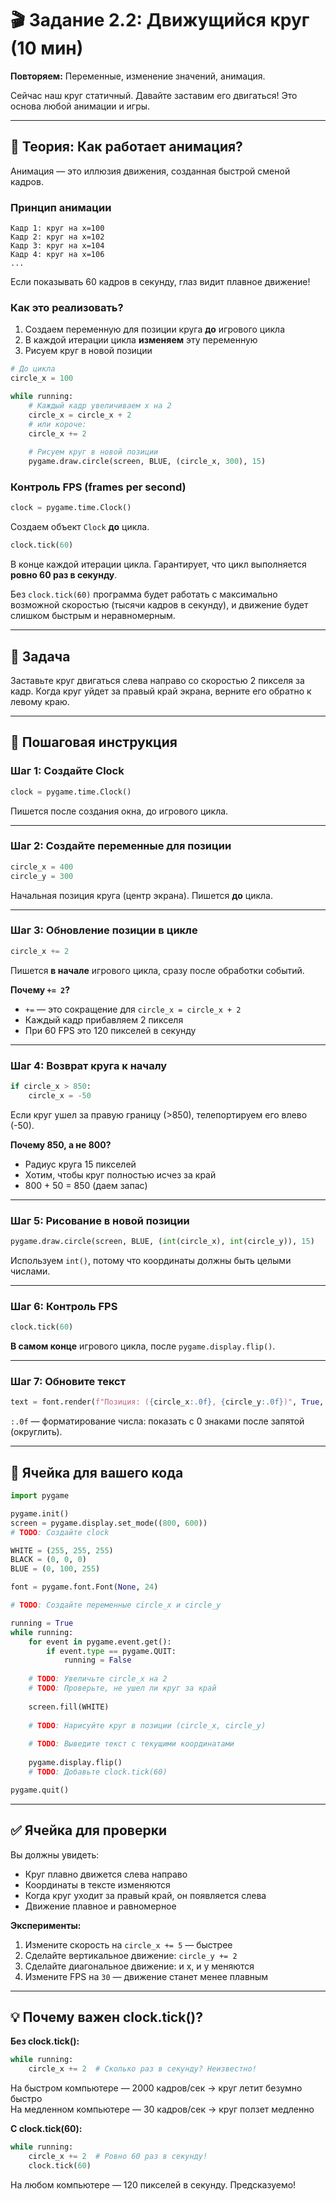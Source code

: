 # 🎬 Задание 2.2: Движущийся круг (10 мин)

**Повторяем:** Переменные, изменение значений, анимация.

Сейчас наш круг статичный. Давайте заставим его двигаться! Это основа любой анимации и игры.

---

## 🧠 Теория: Как работает анимация?

Анимация — это иллюзия движения, созданная быстрой сменой кадров.

### Принцип анимации
```
Кадр 1: круг на x=100
Кадр 2: круг на x=102
Кадр 3: круг на x=104
Кадр 4: круг на x=106
...
```

Если показывать 60 кадров в секунду, глаз видит плавное движение!

### Как это реализовать?

1. Создаем переменную для позиции круга **до** игрового цикла
2. В каждой итерации цикла **изменяем** эту переменную
3. Рисуем круг в новой позиции

```python
# До цикла
circle_x = 100

while running:
    # Каждый кадр увеличиваем x на 2
    circle_x = circle_x + 2
    # или короче:
    circle_x += 2
    
    # Рисуем круг в новой позиции
    pygame.draw.circle(screen, BLUE, (circle_x, 300), 15)
```

### Контроль FPS (frames per second)

```python
clock = pygame.time.Clock()
```
Создаем объект `Clock` **до** цикла.

```python
clock.tick(60)
```
В конце каждой итерации цикла. Гарантирует, что цикл выполняется **ровно 60 раз в секунду**.

Без `clock.tick(60)` программа будет работать с максимально возможной скоростью (тысячи кадров в секунду), и движение будет слишком быстрым и неравномерным.

---

## 📝 Задача

Заставьте круг двигаться слева направо со скоростью 2 пикселя за кадр. Когда круг уйдет за правый край экрана, верните его обратно к левому краю.

---

## 🔧 Пошаговая инструкция

### Шаг 1: Создайте Clock
```python
clock = pygame.time.Clock()
```
Пишется после создания окна, до игрового цикла.

---

### Шаг 2: Создайте переменные для позиции
```python
circle_x = 400
circle_y = 300
```
Начальная позиция круга (центр экрана). Пишется **до** цикла.

---

### Шаг 3: Обновление позиции в цикле
```python
circle_x += 2
```

Пишется **в начале** игрового цикла, сразу после обработки событий.

**Почему `+= 2`?**
- `+=` — это сокращение для `circle_x = circle_x + 2`
- Каждый кадр прибавляем 2 пикселя
- При 60 FPS это 120 пикселей в секунду

---

### Шаг 4: Возврат круга к началу
```python
if circle_x > 850:
    circle_x = -50
```

Если круг ушел за правую границу (>850), телепортируем его влево (-50).

**Почему 850, а не 800?**
- Радиус круга 15 пикселей
- Хотим, чтобы круг полностью исчез за край
- 800 + 50 = 850 (даем запас)

---

### Шаг 5: Рисование в новой позиции
```python
pygame.draw.circle(screen, BLUE, (int(circle_x), int(circle_y)), 15)
```

Используем `int()`, потому что координаты должны быть целыми числами.

---

### Шаг 6: Контроль FPS
```python
clock.tick(60)
```
**В самом конце** игрового цикла, после `pygame.display.flip()`.

---

### Шаг 7: Обновите текст
```python
text = font.render(f"Позиция: ({circle_x:.0f}, {circle_y:.0f})", True, BLACK)
```

`:.0f` — форматирование числа: показать с 0 знаками после запятой (округлить).

---

## 🚀 Ячейка для вашего кода

```python
import pygame

pygame.init()
screen = pygame.display.set_mode((800, 600))
# TODO: Создайте clock

WHITE = (255, 255, 255)
BLACK = (0, 0, 0)
BLUE = (0, 100, 255)

font = pygame.font.Font(None, 24)

# TODO: Создайте переменные circle_x и circle_y

running = True
while running:
    for event in pygame.event.get():
        if event.type == pygame.QUIT:
            running = False
    
    # TODO: Увеличьте circle_x на 2
    # TODO: Проверьте, не ушел ли круг за край
    
    screen.fill(WHITE)
    
    # TODO: Нарисуйте круг в позиции (circle_x, circle_y)
    
    # TODO: Выведите текст с текущими координатами
    
    pygame.display.flip()
    # TODO: Добавьте clock.tick(60)

pygame.quit()
```

---

## ✅ Ячейка для проверки

Вы должны увидеть:
- Круг плавно движется слева направо
- Координаты в тексте изменяются
- Когда круг уходит за правый край, он появляется слева
- Движение плавное и равномерное

**Эксперименты:**
1. Измените скорость на `circle_x += 5` — быстрее
2. Сделайте вертикальное движение: `circle_y += 2`
3. Сделайте диагональное движение: и x, и y меняются
4. Измените FPS на `30` — движение станет менее плавным

---

## 💡 Почему важен clock.tick()?

**Без clock.tick():**
```python
while running:
    circle_x += 2  # Сколько раз в секунду? Неизвестно!
```
На быстром компьютере — 2000 кадров/сек → круг летит безумно быстро  
На медленном компьютере — 30 кадров/сек → круг ползет медленно

**С clock.tick(60):**
```python
while running:
    circle_x += 2  # Ровно 60 раз в секунду!
    clock.tick(60)
```
На любом компьютере — 120 пикселей в секунду. Предсказуемо!